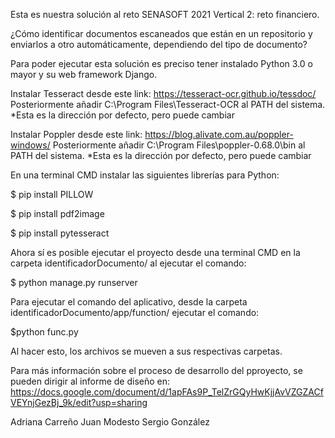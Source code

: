 Esta es nuestra solución al reto SENASOFT 2021 Vertical 2: reto financiero. 

¿Cómo identificar documentos escaneados que están en un repositorio y enviarlos a otro automáticamente, dependiendo del tipo de documento?

Para poder ejecutar esta solución es preciso tener instalado Python 3.0 o mayor y su web framework Django.

Instalar Tesseract desde este link: https://tesseract-ocr.github.io/tessdoc/
Posteriormente añadir C:\Program Files\Tesseract-OCR al PATH del sistema. *Esta es la dirección por defecto, pero puede cambiar

Instalar Poppler desde este link: https://blog.alivate.com.au/poppler-windows/
Posteriormente añadir C:\Program Files\poppler-0.68.0\bin al PATH del sistema. *Esta es la dirección por defecto, pero puede cambiar

En una terminal CMD instalar las siguientes librerías para Python:

  $ pip install PILLOW

  $ pip install pdf2image

  $ pip install pytesseract

Ahora sí es posible ejecutar el proyecto desde una terminal CMD en la carpeta identificadorDocumento/ al ejecutar el comando:

  $ python manage.py runserver

Para ejecutar el comando del aplicativo, desde la carpeta identificadorDocumento/app/function/ ejecutar el comando:

  $python func.py

Al hacer esto, los archivos se mueven a sus respectivas carpetas.

Para más información sobre el proceso de desarrollo del pproyecto, se pueden dirigir al informe de diseño en: https://docs.google.com/document/d/1apFAs9P_TelZrGQyHwKjjAvVZGZACfVEYnjGezBj_9k/edit?usp=sharing


Adriana Carreño
Juan Modesto
Sergio González
